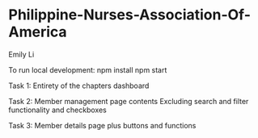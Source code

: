 # Philippine-Nurses-Association-Of-America
Emily Li

To run local development:
npm install
npm start

Task 1:
Entirety of the chapters dashboard

Task 2: Member management page contents
Excluding search and filter functionality and checkboxes

Task 3: Member details page
plus buttons and functions
